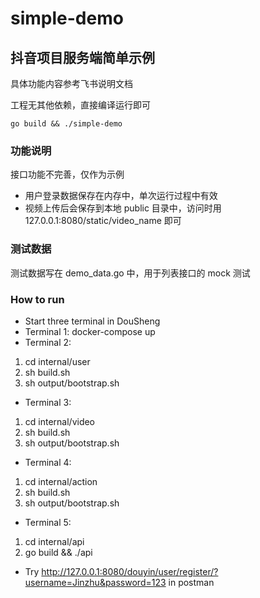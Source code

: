 # simple-demo

## 抖音项目服务端简单示例

具体功能内容参考飞书说明文档

工程无其他依赖，直接编译运行即可

```shell
go build && ./simple-demo
```

### 功能说明

接口功能不完善，仅作为示例

* 用户登录数据保存在内存中，单次运行过程中有效
* 视频上传后会保存到本地 public 目录中，访问时用 127.0.0.1:8080/static/video_name 即可

### 测试数据

测试数据写在 demo_data.go 中，用于列表接口的 mock 测试

### How to run
* Start three terminal in DouSheng
* Terminal 1: docker-compose up
* Terminal 2: 
1. cd internal/user
2. sh build.sh
3. sh output/bootstrap.sh
* Terminal 3: 
1. cd internal/video
2. sh build.sh
3. sh output/bootstrap.sh
* Terminal 4: 
1. cd internal/action
2. sh build.sh
3. sh output/bootstrap.sh
* Terminal 5:
1. cd internal/api
2. go build && ./api
* Try http://127.0.0.1:8080/douyin/user/register/?username=Jinzhu&password=123 in postman


